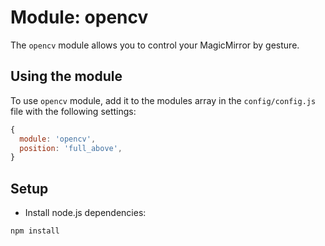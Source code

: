 # Module: opencv

The `opencv` module allows you to control your MagicMirror by gesture.

## Using the module

To use `opencv` module, add it to the modules array in the `config/config.js` file with the following settings:

```javascript
{
  module: 'opencv',
  position: 'full_above',
}
```

## Setup

* Install node.js dependencies:

```bash
npm install
```
